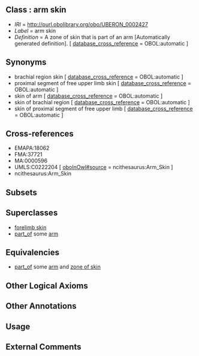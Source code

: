 
## Class : arm skin

 * *IRI* = http://purl.obolibrary.org/obo/UBERON_0002427
 * *Label* = arm skin
 * *Definition* = A zone of skin that is part of an arm [Automatically generated definition]. [ [database_cross_reference](../../ef/oboInOwl#hasDbXref.md) = OBOL:automatic ]

## Synonyms

 * brachial region skin [ [database_cross_reference](../../ef/oboInOwl#hasDbXref.md) = OBOL:automatic ]
 * proximal segment of free upper limb skin [ [database_cross_reference](../../ef/oboInOwl#hasDbXref.md) = OBOL:automatic ]
 * skin of arm [ [database_cross_reference](../../ef/oboInOwl#hasDbXref.md) = OBOL:automatic ]
 * skin of brachial region [ [database_cross_reference](../../ef/oboInOwl#hasDbXref.md) = OBOL:automatic ]
 * skin of proximal segment of free upper limb [ [database_cross_reference](../../ef/oboInOwl#hasDbXref.md) = OBOL:automatic ]

## Cross-references

 * EMAPA:18062
 * FMA:37721
 * MA:0000596
 * UMLS:C0222204 [ [oboInOwl#source](../../ce/oboInOwl#source.md) = ncithesaurus:Arm_Skin ]
 * ncithesaurus:Arm_Skin

## Subsets


## Superclasses

 * [forelimb skin](../../UBERON/31/UBERON_0003531.md)
 * [part_of](../../BFO/50/BFO_0000050.md) some [arm](../../UBERON/60/UBERON_0001460.md)

## Equivalencies

 * [part_of](../../BFO/50/BFO_0000050.md) some [arm](../../UBERON/60/UBERON_0001460.md) and [zone of skin](../../UBERON/14/UBERON_0000014.md)

## Other Logical Axioms


## Other Annotations


## Usage


## External Comments

